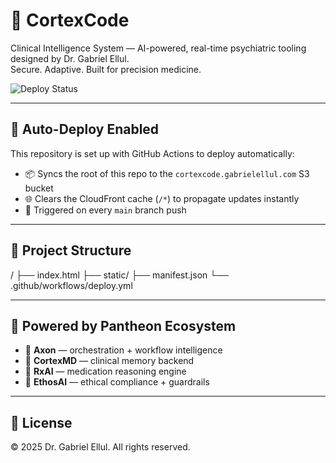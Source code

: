 # 🧠 CortexCode

Clinical Intelligence System — AI-powered, real-time psychiatric tooling designed by Dr. Gabriel Ellul.  
Secure. Adaptive. Built for precision medicine.

![Deploy Status](https://github.com/AxonGE/cortexcode-app/actions/workflows/deploy.yml/badge.svg)

---

## 🚀 Auto-Deploy Enabled

This repository is set up with GitHub Actions to deploy automatically:

- 📦 Syncs the root of this repo to the `cortexcode.gabrielellul.com` S3 bucket
- 🌐 Clears the CloudFront cache (`/*`) to propagate updates instantly
- 🔁 Triggered on every `main` branch push

---

## 📁 Project Structure

/ ├── index.html ├── static/ ├── manifest.json └── .github/workflows/deploy.yml


---

## 🔐 Powered by Pantheon Ecosystem

- 🧠 **Axon** — orchestration + workflow intelligence  
- 🧬 **CortexMD** — clinical memory backend  
- 💊 **RxAI** — medication reasoning engine  
- 🧭 **EthosAI** — ethical compliance + guardrails

---

## 📄 License
© 2025 Dr. Gabriel Ellul. All rights reserved.  

